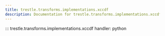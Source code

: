 ```yaml
---
title: trestle.transforms.implementations.xccdf
description: Documentation for trestle.transforms.implementations.xccdf module
---
```


::: trestle.transforms.implementations.xccdf
handler: python

